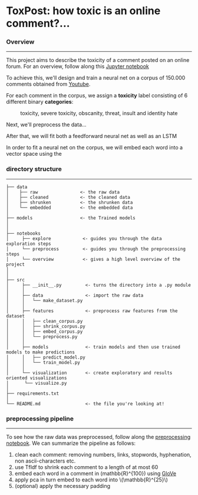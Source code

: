 # ToxPost: how toxic is an online comment?...

### Overview
------------

This project aims to describe the toxicity of a comment posted on an online forum.
For an overview, follow along this [Jupyter notebook](https://github.com/ldethanhoffer/ToxPost/blob/master/notebooks/overview.ipynb)

To achieve this, we'll design and train a neural net on a corpus of 150.000 comments obtained from [Youtube](https://www.youtube.com).

For each comment in the corpus, we assign a __toxicity__ label consisting of 6 different binary  __categories__:

<center>
toxicity, severe toxicity, obscanity, threat, insult and identity hate
</center>

Next, we'll preprocess the data...

After that, we will fit both a feedforward neural net as well as an LSTM

In order to fit a neural net on the corpus, we will embed each word into a vector space using the 


### directory structure
------------


```
├── data
│    ├── raw                <- the raw data
│    ├── cleaned            <- the cleaned data 
│    ├── shrunken           <- the shrunken data
│    └── embedded           <- the embedded data
│
├── models                  <- the Trained models
│
│
├── notebooks
│     ├── explore            <- guides you through the data exploration steps 
│     └── preprocess         <- guides you through the preprocessing steps
│     └── overview           <- gives a high level overview of the project  
│
│
├── src 
│     ├── __init__.py         <- turns the directory into a .py module
│     │
│     ├── data                <- import the raw data
│     │   └── make_dataset.py
│     │
│     ├── features            <- preprocess raw features from the dataset
│     │   ├── clean_corpus.py
│     │   ├── shrink_corpus.py
│     │   ├── embed_corpus.py
│     │   └── preprocess.py
│     │
│     ├── models              <- train models and then use trained models to make predictions                 
│     │   ├── predict_model.py
│     │   └── train_model.py
│     │
│     └── visualization       <- create exploratory and results oriented visualizations
│      └── visualize.py
│
├── requirements.txt
│   
└── README.md                 <- the file you're looking at!          
```


### preprocessing pipeline
------------
To see how the raw data was preprocessed, follow along the [preprocessing notebook](https://github.com/ldethanhoffer/ToxPost/blob/master/notebooks/preprocessing.ipynb). 
We can summarize the pipeline as follows:

1. clean each comment: removing numbers, links, stopwords, hyphenation, non ascii-characters etc.  
2. use TfIdf to shrink each comment to a length of at most 60
3. embed each word in a comment in \(mathbb{R}^{100}\) using [GloVe](https://nlp.stanford.edu/projects/glove/)
4. apply pca in turn embed to each word into \\(\mathbb{R}^{25}\\)
5. (optional) apply the necessary padding



